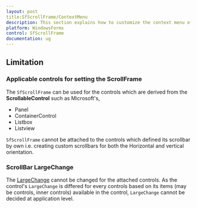 ```yaml
---
layout: post
title:SfScrollFrame/ContextMenu
description: This section explains how to customize the context menu of the SfScrollFrame.
platform: WindowsForms
control: SfScrollFrame
documentation: ug
---
```


## Limitation

### Applicable controls for setting the ScrollFrame
The `SfScrollFrame` can be used for the controls which are derived from the **ScrollableControl** such as Microsoft's,

* Panel
* ContainerControl
* Listbox
* Listview

`SfScrollFrame` cannot be attached to the controls which defined its scrollbar by own i.e. creating custom scrollbars for both the Horizontal and vertical orientation.

### ScrollBar LargeChange 
The [LargeChange](http://172.16.0.145:8080/Syncfusion.Core.WinForms/api/Syncfusion.WinForms.Scroll.SfScrollBarBase.html#Syncfusion_WinForms_Scroll_SfScrollBarBase_LargeChange) cannot be changed for the attached controls. As the control's `LargeChange` is differed for every controls based on its items (may be controls, inner controls) available in the control, `LargeChange` cannot be decided at application level. 